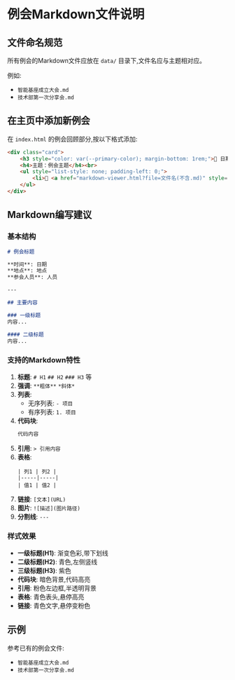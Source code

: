 # 例会Markdown文件说明

## 文件命名规范

所有例会的Markdown文件应放在 `data/` 目录下,文件名应与主题相对应。

例如:
- `智能基座成立大会.md`
- `技术部第一次分享会.md`

## 在主页中添加新例会

在 `index.html` 的例会回顾部分,按以下格式添加:

```html
<div class="card">
    <h3 style="color: var(--primary-color); margin-bottom: 1rem;">📅 日期</h3>
    <h4>主题：例会主题</h4><br>
    <ul style="list-style: none; padding-left: 0;">
        <li>📝 <a href="markdown-viewer.html?file=文件名(不含.md)" style="color: var(--primary-color);" target="_blank">查看详细</a></li>
    </ul>
</div>
```

## Markdown编写建议

### 基本结构
```markdown
# 例会标题

**时间**: 日期  
**地点**: 地点  
**参会人员**: 人员

---

## 主要内容

### 一级标题
内容...

#### 二级标题
内容...
```

### 支持的Markdown特性

1. **标题**: `# H1` `## H2` `### H3` 等
2. **强调**: `**粗体**` `*斜体*`
3. **列表**: 
   - 无序列表: `- 项目`
   - 有序列表: `1. 项目`
4. **代码块**: 
   ```python
   代码内容
   ```
5. **引用**: `> 引用内容`
6. **表格**: 
   ```
   | 列1 | 列2 |
   |-----|-----|
   | 值1 | 值2 |
   ```
7. **链接**: `[文本](URL)`
8. **图片**: `![描述](图片路径)`
9. **分割线**: `---`

### 样式效果

- **一级标题(H1)**: 渐变色彩,带下划线
- **二级标题(H2)**: 青色,左侧竖线
- **三级标题(H3)**: 紫色
- **代码块**: 暗色背景,代码高亮
- **引用**: 粉色左边框,半透明背景
- **表格**: 青色表头,悬停高亮
- **链接**: 青色文字,悬停变粉色

## 示例

参考已有的例会文件:
- `智能基座成立大会.md`
- `技术部第一次分享会.md`
